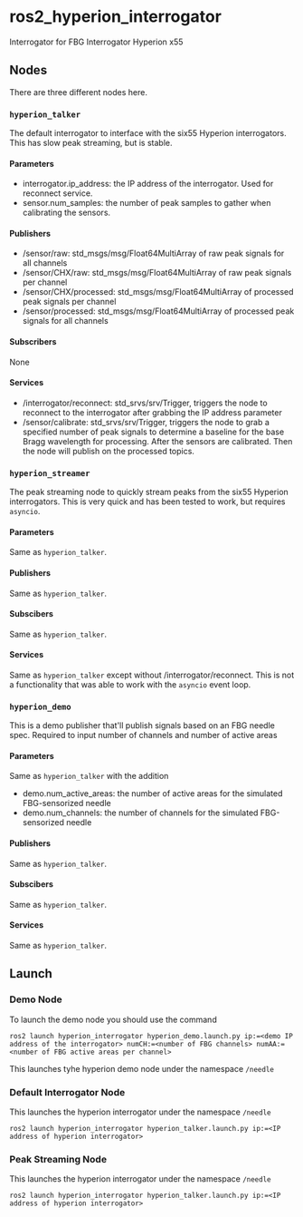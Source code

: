 # ros2_hyperion_interrogator
Interrogator for FBG Interrogator Hyperion x55

## Nodes
There are three different nodes here.

### `hyperion_talker`
The default interrogator to interface with the six55 Hyperion interrogators. This has slow peak streaming, but is stable.

#### Parameters
* interrogator.ip_address: the IP address of the interrogator. Used for reconnect service.
* sensor.num_samples: the number of peak samples to gather when calibrating the sensors. 

#### Publishers
* /sensor/raw: std_msgs/msg/Float64MultiArray of raw peak signals for all channels
* /sensor/CHX/raw: std_msgs/msg/Float64MultiArray of raw peak signals per channel
* /sensor/CHX/processed: std_msgs/msg/Float64MultiArray of processed peak signals per channel
* /sensor/processed: std_msgs/msg/Float64MultiArray of processed peak signals for all channels

#### Subscribers
None

#### Services
* /interrogator/reconnect: std_srvs/srv/Trigger, triggers the node to reconnect to the interrogator after grabbing the IP address parameter
* /sensor/calibrate: std_srvs/srv/Trigger, triggers the node to grab a specified number of peak signals to determine a baseline for the base Bragg wavelength for processing.
  After the sensors are calibrated. Then the node will publish on the processed topics.

### `hyperion_streamer`
The peak streaming node to quickly stream peaks from the six55 Hyperion interrogators. This is very quick and has been tested to work, but requires `asyncio`.

#### Parameters
Same as `hyperion_talker`.

#### Publishers
Same as `hyperion_talker`.

#### Subscibers
Same as `hyperion_talker`.

#### Services
Same as `hyperion_talker` except without /interrogator/reconnect. This is not a functionality that was able to work with the `asyncio` event loop.

### `hyperion_demo`
This is a demo publisher that'll publish signals based on an FBG needle spec. Required to input number of channels and number of active areas
#### Parameters
Same as `hyperion_talker` with the addition
* demo.num_active_areas: the number of active areas for the simulated FBG-sensorized needle
* demo.num_channels: the number of channels for the simulated FBG-sensorized needle

#### Publishers
Same as `hyperion_talker`.

#### Subscibers
Same as `hyperion_talker`.

#### Services
Same as `hyperion_talker`.

## Launch
### Demo Node
To launch the demo node you should use the command

``ros2 launch hyperion_interrogator hyperion_demo.launch.py ip:=<demo IP address of the interrogator> numCH:=<number of FBG channels> numAA:=<number of FBG active areas per channel>``

This launches tyhe hyperion demo node under the namespace `/needle`

### Default Interrogator Node
This launches the hyperion interrogator under the namespace `/needle`

``ros2 launch hyperion_interrogator hyperion_talker.launch.py ip:=<IP address of hyperion interrogator>``

### Peak Streaming Node
This launches the hyperion interrogator under the namespace `/needle`

``ros2 launch hyperion_interrogator hyperion_talker.launch.py ip:=<IP address of hyperion interrogator>``
